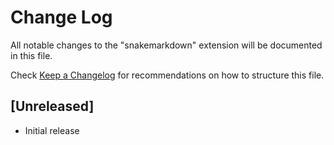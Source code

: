 # Change Log

All notable changes to the "snakemarkdown" extension will be documented in this file.

Check [Keep a Changelog](http://keepachangelog.com/) for recommendations on how to structure this file.

## [Unreleased]

- Initial release